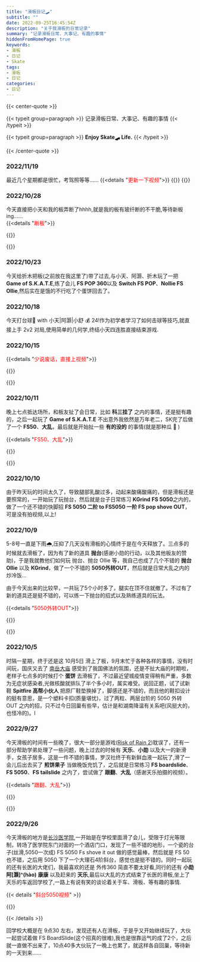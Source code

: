 ```yaml
---
title: "滑板日记🛹"
subtitle: ""
date: 2022-09-25T16:45:54Z
description: "关于我滑板的日常记录"
summary: "记录滑板日常、大事记、有趣的事情"
hiddenFromHomePage: true
keywords:
- 滑板
- 日记
- Skate
tags:
- 滑板
- 日记
categories:
- 日记
---
```


{{< center-quote >}}

{{< typeit group=paragraph >}}
记录滑板日常、大事记、有趣的事情
{{< /typeit >}}

{{< typeit group=paragraph >}}
**Enjoy Skate🛹 Life.**
{{< /typeit >}}

{{< /center-quote >}}

### 2022/11/19
最近几个星期都是很忙，考驾照等等......
{{<details "<font color=red>更新一下视频</font>">}}
{{<bilibili BV1eg411v7AR>}}
{{</details>}}


### 2022/10/28

今天直接把小天和我的板弄断了hhhh,就是我的板有玻纤断的不干脆,等待新板ing......  
{{<details "<font color=red>断板</font>">}}

{{<bilibili BV1BP411P7FB>}}

{{</details>}}


### 2022/10/23

今天给折木把板(之前放在我这里了)带了过去,与小天、阿灏、折木玩了一把 **Game of S.K.A.T.E**,练了会儿 **FS POP 360**以及 **Switch FS POP**、**Nollie FS Ollie**,然后实在是饿的不行吃了个蛋饼回去了。

### 2022/10/18

今天打台球:8ball: with 小天|阿灏|小舒 :moneybag: 24!作为初学者学习了如何击球等技巧,就直接上手 2v2 对局,使用简单的几何学,终结小天四连胜直接结束游戏.

### 2022/10/15
{{<details "<font color=red>少说废话，直接上视频</font>">}}

{{<bilibili BV15W4y1J7FC>}}

{{</details>}}

### 2022/10/11

晚上七点抵达场所，和板友扯了会日常，比如 **科三挂了** 之内的事情，还是挺有趣的，之后一起玩了 **Game of S.K.A.T.E** 不出意外我依然是万年老二，SK完了后做了一个 **FS50**、**大乱**，最后就是开始扯一些 **有的没的** 的事情(就是那种瓜 :watermelon: )

{{<details "<font color=red>FS50、大乱</font>">}}

{{<bilibili BV1tV4y1L7Zg>}}

{{</details>}}

### 2022/10/10

由于昨天玩的时间太久了，导致腿部乳酸过多，动起来酸痛酸痛的，但是滑板还是要照常的，一开始玩了玩抛台，然后就是台子日常练习 **KGrind** **FS 5050**之内的，做了一个还不错的快脚招 **FS 5050 二阶 to FS5050 一阶 FS pop shove OUT**，可是没有拍视频,以上!

### 2022/10/9

5-8号一直是下雨:cloud_with_rain:,压抑了几天没有滑板的心情终于是在今天释放了。三点多的时候就去滑板了，因为有了新的道具 **抛台**(感谢小勋的行动，以及其他板友的赞助)，于是我就教他们如何玩 抛台、抛台 Ollie 等，我自己也成了几个不错的 **抛台Ollie** 以及 **KGrind**，做了一个不错的 **5050外转OUT**，然后就是日常大乱之内的炒冷饭...

由于今天出来的比较早，一共玩了5个小时多了，腿实在顶不住就撤了。不过有了新的道具还是挺不错的，可以练一下抛台的招式以及熟练道具的玩法。

{{<details "<font color=red>5050外转OUT</font>">}}

{{<bilibili BV1BW4y1H7ce>}}

{{</details>}}

### 2022/10/5

时隔一星期，终于还是这 10月5日 滑上了板，9月末忙于各种各样的事情，没有时间玩，国庆又去了 [南岳大庙](https://map.baidu.com/search/%E5%8D%97%E5%B2%B3%E5%A4%A7%E5%BA%99/@12550198.37335,3135097.60472,18z?querytype=s&da_src=shareurl&wd=%E5%8D%97%E5%B2%B3%E5%A4%A7%E5%BA%99&c=158&src=0&wd2=%E8%A1%A1%E9%98%B3%E5%B8%82%E5%8D%97%E5%B2%B3%E5%8C%BA&pn=0&sug=1&l=12&b=(12511713.72,3228026.27;12634593.72,3288186.27)&from=webmap&biz_forward=%7B%22scaler%22:1,%22styles%22:%22pl%22%7D&sug_forward=925c550f1f9d82b25a3ac87c&device_ratio=1) 感受到了我国佛法的氛围，还是不扯大庙的时期啦，老样子七点多的时候打个 **蛋饼** 去滑板了，不过最近望城疫情变得稍有严重，多数为无症状感染者,光做核酸就排队了半个多小时，属实难受。说回正题，试了试新鞋 **Spitfire 高帮小伙人** 把原厂鞋垫换掉了，脚感还是不错的，而且他的鞋扣设计的挺有意思，是一个塑料卡扣(质量堪忧)，过了两粒、两层台阶的 5050 外转 OUT 之内的招，只不过今日回巢有些早，估计是和湖南降温有关系吧(风挺大的，也怪冷的)。l

### 2022/9/27

今天滑板的时间有一些晚了，很大一部分是游戏([Risk of Rain 2](https://riskofrain2.fandom.com/))耽误了，还有一部分帮助学弟处理了一些问题，晚上过去的时候有 **天乐**、**小勋** 以及大一的新滑手，女孩子居多，这是一件不错的事情，罗汉社终于有新鲜血液一起玩了,滑了一会儿后出去买了 **煎饼果子** 当做晚饭充饥了，之后就是日常练习 **FS boardslide**、**FS 5050**、**FS tailslide** 之内了，尝试做了 **跟翻**、**大乱**（感谢天乐拍摄的视频）。

{{<details "<font color=red>跟翻、大乱</font>">}}

{{<bilibili BV18d4y1z7P3>}}

{{</details>}}

### 2022/9/26

今天滑板的地方是[长沙医学院](https://map.baidu.com/search/%E9%95%BF%E6%B2%99%E5%8C%BB%E5%AD%A6%E9%99%A2/@12565861.34445,3266640.297355,18z?querytype=s&da_src=shareurl&wd=%E9%95%BF%E6%B2%99%E5%8C%BB%E5%AD%A6%E9%99%A2&c=158&src=0&wd2=%E9%95%BF%E6%B2%99%E5%B8%82%E6%9C%9B%E5%9F%8E%E5%8C%BA&pn=0&sug=1&l=13&b=(12548675,3249479;12583235,3306439)&from=webmap&biz_forward=%7B%22scaler%22:1,%22styles%22:%22pl%22%7D&sug_forward=a47e3eaad6bb6ff9400245d4&device_ratio=1),一开始是在学校里面滑了会儿，受限于灯光等限制，转场了医学院东门对面的一个酒店门口，发现了一些不错的地形，一个瓷的台子(丝滑,5050一次成) FS 5050 Fs shove it out 做的感觉最棒，然后就是 FS 50 也不错，之后用 5050 下了一个大理石4阶斜台，感觉也是挺不错的。同时一起玩的还有长医的大佬们，我最喜欢的还是 外传360 简直不要太好看,同行的还有 **小勋** **阿[灏]^(hào)** **康康** 以及赶来的 **天乐**,最后以大乱的方式结束了长医的滑板,坐上了天乐的车返回学校了,一路上有说有笑的谈论着关于车、滑板、等有趣的事情.

{{< details "<font color='red'>斜台5050视频</font>" >}}

{{<bilibili BV15V4y1T7f2>}}

{{< /details >}}

回学校大概是在 9点30 左右，发现还有人在滑板，于是乎又开始继续玩了，大伙一起尝试着做 FS BoardSlide(这个招真的很难),我也是很靠运气的成了2个，之后就一直做不出来了，10点40多大伙玩了一晚上也累了，就这样各自回巢，等待新的一天到来......
